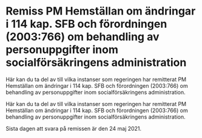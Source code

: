 # Remiss PM Hemställan om ändringar i 114 kap. SFB och förordningen (2003:766) om behandling av personuppgifter inom socialförsäkringens administration

Här kan du ta del av till vilka instanser som regeringen har remitterat PM Hemställan om ändringar i 114 kap. SFB och förordningen (2003:766) om behandling av personuppgifter inom socialförsäkringens administration.

Här kan du ta del av till vilka instanser som regeringen har remitterat PM Hemställan om ändringar i 114 kap. SFB och förordningen (2003:766) om behandling av personuppgifter inom socialförsäkringens administration.

Sista dagen att svara på remissen är den 24 maj 2021.
